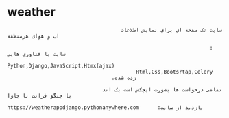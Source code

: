 # weather     
                                         سایت تک صفحه ای برای نمایش اطلاعات اب و هوای هرمنظقه 
                                                                                            
                                                                      : سایت با فناوری هایی
                                              Python,Django,JavaScript,Htmx(ajax)
                                              Html,Css,Bootsrtap,Celery
                                      .زده شده
                                        
                                   تمامی درخواست ها بصورت ایجکس است بک اند با جنگو فرانت با جاوا 
                                  https://weatherappdjango.pythonanywhere.com      :بازدید از سایت
